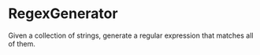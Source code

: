 # RegexGenerator
Given a collection of strings, generate a regular expression that matches all of them.
